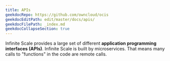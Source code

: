 ```yaml
---
title: APIs
geekdocRepo: https://github.com/owncloud/ocis
geekdocEditPath: edit/master/docs/apis/
geekdocFilePath: _index.md
geekdocCollapseSection: true
---
```


Infinite Scale provides a large set of different **application programming interfaces (APIs)**. Infinite Scale is built by microservices. That means many calls to "functions" in the code are remote calls.
